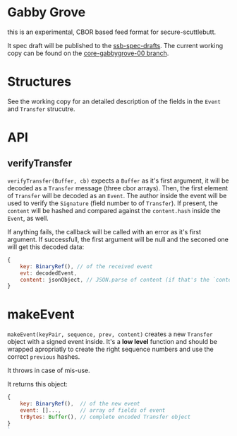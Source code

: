 # Gabby Grove

this is an experimental, CBOR based feed format for secure-scuttlebutt.

It spec draft will be published to the [ssb-spec-drafts](https://github.com/ssbc/ssb-spec-drafts). The current working copy can be found on the [core-gabbygrove-00 branch](https://github.com/ssbc/ssb-spec-drafts/tree/core-gabbygrove-00).

# Structures

See the working copy for an detailed description of the fields in the `Event` and `Transfer` strucutre.

<!--
## Event

An array of length five with various data...



## Transfer

An array of length three, each being a bytes array

1. `eventBytes`
2. `signature`
3. `content` (optional) -->

# API

## verifyTransfer

`verifyTransfer(Buffer, cb)` expects a `Buffer` as it's first argument, it will be decoded as a `Transfer` message (three cbor arrays). Then, the first element of `Transfer` will be decoded as an `Event`. The author inside the event will be used to verify the `Signature` (field number to of `Transfer`). If present, the `content` will be hashed and compared against the `content.hash` inside the `Event`, as well.

If anything fails, the callback will be called with an error as it's first argument.
If successfull, the first argument will be null and the seconed one will get this decoded data:

```js
{
    key: BinaryRef(), // of the received event
    evt: decodedEvent,
    content: jsonObject, // JSON.parse of content (if that's the `content.encoding`)
}
```

# makeEvent

`makeEvent(keyPair, sequence, prev, content)` creates a new `Transfer` object with a signed event inside. It's a **low level** function and should be wrapped apropriatly to create the right sequence numbers and use the correct `previous` hashes.

It throws in case of mis-use.

It returns this object:

```js
{
    key: BinaryRef(),  // of the new event
    event: []...,      // array of fields of event
    trBytes: Buffer(), // complete encoded Transfer object
}
`